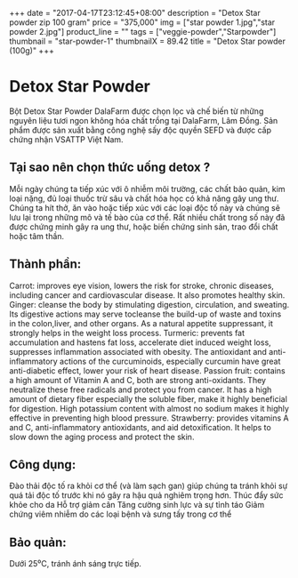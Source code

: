 +++
date = "2017-04-17T23:12:45+08:00"
description = "Detox Star powder zip 100 gram"
price = "375,000"
img = ["star powder 1.jpg","star powder 2.jpg"]
product_line = ""
tags = ["veggie-powder","Starpowder"]
thumbnail = "star-powder-1"
thumbnailX = 89.42
title = "Detox Star powder (100g)"
+++

# Detox Star Powder

Bột Detox Star Powder DalaFarm được chọn lọc và chế biến từ những nguyên liệu 
tươi ngon không hóa chất trồng tại DalaFarm, Lâm Đồng. Sản phẩm được 
sản xuất bằng công nghệ sấy độc quyền SEFD và được cấp chứng nhận 
VSATTP Việt Nam.


## Tại sao nên chọn thức uống detox ?
Mỗi ngày chúng ta tiếp xúc với ô nhiễm môi trường,  các chất bảo quản, kim loại nặng, đủ loại thuốc trừ sâu  và chất hóa học có khả năng gây ung thư. Chúng ta hít thở, ăn vào hoặc tiếp xúc với các loại độc  tố này và chúng sẽ lưu lại trong những mô và tế bào  của cơ thể. Rất nhiều chất trong số này đã được chứng minh gây ra ung thư, hoặc biến chứng sinh sản, trao đổi chất hoặc tâm thần. 

## Thành phần: 
Carrot: improves eye vision, lowers the risk for stroke, 
chronic diseases, including cancer and cardiovascular 
disease. It also promotes healthy skin.
Ginger: cleanse the body by stimulating digestion,
circulation, and sweating. Its digestive actions may 
serve tocleanse the build-up of waste and toxins in 
the colon,liver, and other organs. As a natural appetite
suppressant, it strongly helps in the weight loss process.
Turmeric: prevents fat accumulation and hastens fat
loss, accelerate diet induced weight loss, suppresses
inflammation associated with obesity. The antioxidant
and anti-inflammatory actions of the curcuminoids,
especially curcumin have great anti-diabetic effect,
lower your risk of heart disease.
Passion fruit: contains a high amount of Vitamin A
and C, both are strong anti-oxidants. They neutralize
these free radicals and protect you from cancer. It has 
a high amount of dietary fiber especially the soluble fiber, 
make it highly beneficial for digestion. High potassium 
content with almost no sodium makes it highly effective 
in preventing high blood pressure.
Strawberry: provides vitamins A and C, anti-inflammatory 
antioxidants, and aid detoxification. It helps to slow down
the aging process and protect the skin.
## Công dụng: 
Đào thải độc tố ra khỏi cơ thể (và làm sạch gan) giúp chúng ta tránh khỏi sự quá tải độc tố trước khi nó  gây ra hậu quả nghiêm trọng hơn.
Thúc đẩy sức khỏe cho da
Hỗ trợ giảm cân
Tăng cường sinh lực và sự tỉnh táo
Giảm chứng viêm nhiễm do các loại bệnh và sưng tấy trong cơ thể

## Bảo quản: 
Dưới 25⁰C, tránh ánh sáng trực tiếp.
